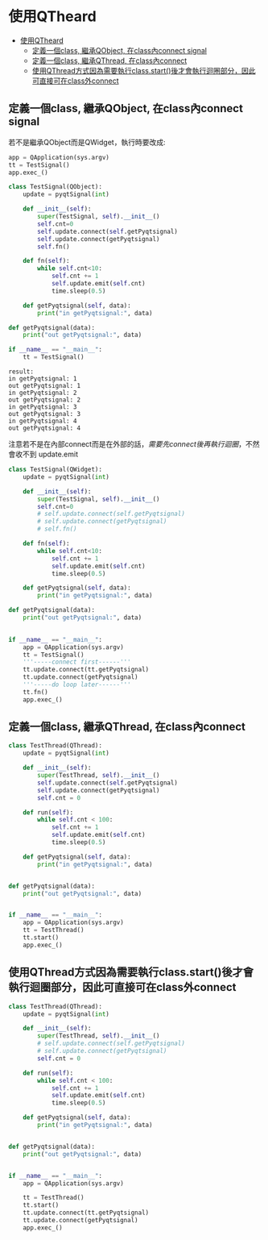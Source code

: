 # 使用QTheard

- [使用QTheard](#使用qtheard)
  - [定義一個class, 繼承QObject, 在class內connect signal](#定義一個class-繼承qobject-在class內connect-signal)
  - [定義一個class, 繼承QThread, 在class內connect](#定義一個class-繼承qthread-在class內connect)
  - [使用QThread方式因為需要執行class.start()後才會執行迴圈部分，因此可直接可在class外connect](#使用qthread方式因為需要執行classstart後才會執行迴圈部分因此可直接可在class外connect)

## 定義一個class, 繼承QObject, 在class內connect signal
若不是繼承QObject而是QWidget，執行時要改成:
```python
app = QApplication(sys.argv)
tt = TestSignal()
app.exec_()
```

```python
class TestSignal(QObject):
    update = pyqtSignal(int)

    def __init__(self):
        super(TestSignal, self).__init__()
        self.cnt=0
        self.update.connect(self.getPyqtsignal)
        self.update.connect(getPyqtsignal)
        self.fn()

    def fn(self):
        while self.cnt<10:
            self.cnt += 1
            self.update.emit(self.cnt)
            time.sleep(0.5)

    def getPyqtsignal(self, data):
        print("in getPyqtsignal:", data)

def getPyqtsignal(data):
    print("out getPyqtsignal:", data)

if __name__ == "__main__":
    tt = TestSignal()

```

```commandline
result:
in getPyqtsignal: 1
out getPyqtsignal: 1
in getPyqtsignal: 2
out getPyqtsignal: 2
in getPyqtsignal: 3
out getPyqtsignal: 3
in getPyqtsignal: 4
out getPyqtsignal: 4
```

注意若不是在內部connect而是在外部的話，*需要先connect後再執行迴圈*，不然會收不到 update.emit
```python
class TestSignal(QWidget):
    update = pyqtSignal(int)

    def __init__(self):
        super(TestSignal, self).__init__()
        self.cnt=0
        # self.update.connect(self.getPyqtsignal)
        # self.update.connect(getPyqtsignal)
        # self.fn()

    def fn(self):
        while self.cnt<10:
            self.cnt += 1
            self.update.emit(self.cnt)
            time.sleep(0.5)

    def getPyqtsignal(self, data):
        print("in getPyqtsignal:", data)

def getPyqtsignal(data):
    print("out getPyqtsignal:", data)
    

if __name__ == "__main__":
    app = QApplication(sys.argv)
    tt = TestSignal()
    '''-----connect first------'''
    tt.update.connect(tt.getPyqtsignal)
    tt.update.connect(getPyqtsignal)
    '''-----do loop later------'''
    tt.fn()
    app.exec_()
```


## 定義一個class, 繼承QThread, 在class內connect

```python
class TestThread(QThread):
    update = pyqtSignal(int)

    def __init__(self):
        super(TestThread, self).__init__()
        self.update.connect(self.getPyqtsignal)
        self.update.connect(getPyqtsignal)
        self.cnt = 0

    def run(self):
        while self.cnt < 100:
            self.cnt += 1
            self.update.emit(self.cnt)
            time.sleep(0.5)

    def getPyqtsignal(self, data):
        print("in getPyqtsignal:", data)


def getPyqtsignal(data):
    print("out getPyqtsignal:", data)


if __name__ == "__main__":
    app = QApplication(sys.argv)
    tt = TestThread()
    tt.start()
    app.exec_()
```

## 使用QThread方式因為需要執行class.start()後才會執行迴圈部分，因此可直接可在class外connect

```python
class TestThread(QThread):
    update = pyqtSignal(int)

    def __init__(self):
        super(TestThread, self).__init__()
        # self.update.connect(self.getPyqtsignal)
        # self.update.connect(getPyqtsignal)
        self.cnt = 0

    def run(self):
        while self.cnt < 100:
            self.cnt += 1
            self.update.emit(self.cnt)
            time.sleep(0.5)

    def getPyqtsignal(self, data):
        print("in getPyqtsignal:", data)


def getPyqtsignal(data):
    print("out getPyqtsignal:", data)


if __name__ == "__main__":
    app = QApplication(sys.argv)

    tt = TestThread()
    tt.start()
    tt.update.connect(tt.getPyqtsignal)
    tt.update.connect(getPyqtsignal)
    app.exec_()
```
